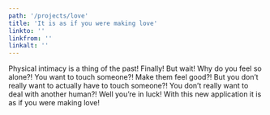 ```yaml
---
path: '/projects/love'
title: 'It is as if you were making love'
linkto: ''
linkfrom: ''
linkalt: ''
---
```


Physical intimacy is a thing of the past! Finally! But wait! Why do you feel so alone?! You want to touch someone?! Make them feel good?! But you don’t really want to actually have to touch someone?! You don’t really want to deal with another human?! Well you’re in luck! With this new application it is as if you were making love!
